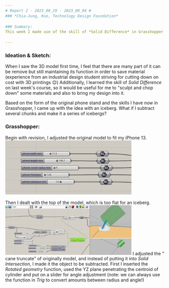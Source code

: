 ```yaml
---
# Report 2 - 2023_08_29 - 2023_09_04 #
### *Chia-Jung, Kuo, Technology Design Foundation*

### Summary:
This week I made use of the skill of *Solid Difference* in Grasshopper and modified it with my own aesthetic, and then I put it into 3D printing. Hope the result is graet because it takes a long time to print and hope that I can make it on time :cold_sweat:. 

---
```

### Ideation & Sketch:
When I saw the 3D model first time, I feel that there are many part of it can be remove but still maintaining its function in order to save material (experience from an industrial design student striving for cutting down on cost with 3D printings :relieved:) Additionally, I learned the skill of *Solid Difference* on last week's course, so it would be useful for me to "sculpt and chop down" some materials and also to bring my design into it. 

Based on the form of the original phone stand and the skills I have now in Grasshopper, I came up with the idea with an iceberg. What if I subtract several chunks and make it a series of icebergs?

### Grasshopper:
Begin with revision, I adjusted the original model to fit my iPhone 13.
<img width="400" alt="Cutting laser cuting by a box cutter" src="https://github.com/Berkeley-MDes/tdf-fa23-chiajungkuo/blob/main/weekly-reports/report2/2023_09_04_GH_fitiphone13.jpg">

Then I dealt with the top of the model, which is too flat for an iceberg. 
<img width="400" alt="Cutting laser cuting by a box cutter" src="https://github.com/Berkeley-MDes/tdf-fa23-chiajungkuo/blob/main/weekly-reports/report2/2023_09_04_GH_tilttop.jpg">
I adjusted the " cane truncate" of originally model, and instead of putting it into *Solid Intersection*, I made it the object to be subtracted. First I inserted the *Rotated geometry* function, used the YZ plane penetrating the centroid of cylinder and put on a slider for angle adjustment (note: we can always use the function in *Trig* to convert amounts between radius and angle!)

